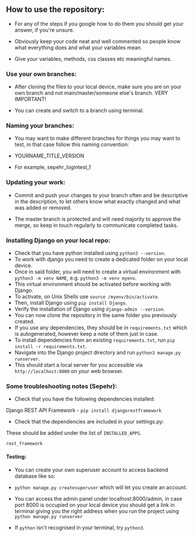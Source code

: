 ## How to use the repository:

 - For any of the steps if you google how to do them you should get your answer, if you're unsure.

 - Obviously keep your code neat and well commented so people know what everything does and what your variables mean.

 - Give your variables, methods, css classes etc meaningful names.

### Use your own branches:
 - After cloning the files to your local device, make sure you are on your own branch and not main/master/someone else's branch. VERY IMPORTANT!

 - You can create and switch to a branch using terminal.

### Naming your branches:
 - You may want to make different branches for things you may want to test, in that case follow this naming convention:

 - YOURNAME_TITLE_VERSION

 - For example, sepehr_logintest_1

### Updating your work:

 - Commit and push your changes to your branch often and be descriptive in the description, to let others know what exactly changed and what was added or removed.

 - The master branch is protected and will need majority to approve the merge, so keep in touch regularly to communicate completed tasks.


### Installing Django on your local repo:

- Check that you have python installed using `python3 --version`.
- To work with django you need to create a dedicated folder on your local device.
- Once in said folder, you will need to create a virtual environment with `python3 -m venv NAME`, e.g. `python3 -m venv myenv`.
- This virtual environment should be activated before working with Django.
- To activate, on Unix Shells use `source /myenv/bin/activate`.
- Then, install Django using `pip install Django`.
- Verify the installation of Django using `django-admin --version`.
- You can now clone the repository in the same folder you previously created.
- If you use any dependencies, they should be in `requirements.txt` which is autogenerated, however keep a note of them just in case.
- To install dependencies from an existing `requirements.txt`, run `pip install -r requirements.txt`.
- Navigate into the Django project directory and run `python3 manage.py runserver`.
- This should start a local server for you accessible via `http://localhost:8000` on your web browser.

### Some troubleshooting notes (Sepehr):

- Check that you have the following dependencies installed:

Django REST API Framework - `pip install djangorestframework`

- Check that the dependencies are included in your settings.py:

These should be added under the list of `INSTALLED_APPS`.

`rest_framework`

#### Testing:
- You can create your own superuser account to access backend database like so:

- `python manage.py createsuperuser` which will let you create an account.

- You can access the admin panel under localhost:8000/admin, in case port 8000 is occupied on your local device you should get a link in terminal giving you the right address when you run the project using `python manage.py runserver`

- If `python` isn't recognised in your terminal, try `python3`.


